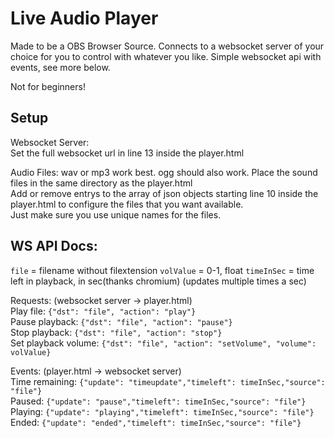 # Live Audio Player

Made to be a OBS Browser Source. Connects to a websocket server of your choice for you to control with whatever you like. Simple websocket api with events, see more below.

Not for beginners!

## Setup

Websocket Server:  
Set the full websocket url in line 13 inside the player.html

Audio Files:
wav or mp3 work best. ogg should also work. Place the sound files in the same directory as the player.html  
Add or remove entrys to the array of json objects starting line 10 inside the player.html to configure the files that you want available.  
Just make sure you use unique names for the files.

## WS API Docs:

`file` = filename without filextension
`volValue` = 0-1, float
`timeInSec` = time left in playback, in sec(thanks chromium) (updates multiple times a sec)

Requests: (websocket server -> player.html)  
Play file: `{"dst": "file", "action": "play"}`  
Pause playback: `{"dst": "file", "action": "pause"}`  
Stop playback: `{"dst": "file", "action": "stop"}`  
Set playback volume: `{"dst": "file", "action": "setVolume", "volume": volValue}`  

Events: (player.html -> websocket server)  
Time remaining: `{"update": "timeupdate","timeleft": timeInSec,"source": "file"}`  
Paused: `{"update": "pause","timeleft": timeInSec,"source": "file"}`  
Playing: `{"update": "playing","timeleft": timeInSec,"source": "file"}`  
Ended: `{"update": "ended","timeleft": timeInSec,"source": "file"}`  